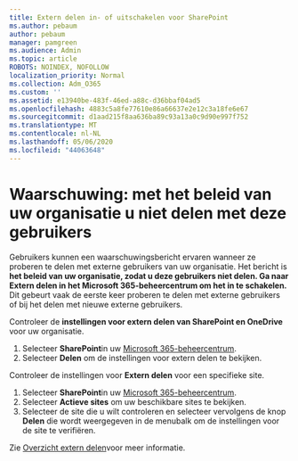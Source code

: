 ```yaml
---
title: Extern delen in- of uitschakelen voor SharePoint
ms.author: pebaum
author: pebaum
manager: pamgreen
ms.audience: Admin
ms.topic: article
ROBOTS: NOINDEX, NOFOLLOW
localization_priority: Normal
ms.collection: Adm_O365
ms.custom: ''
ms.assetid: e13940be-483f-46ed-a88c-d36bbaf04ad5
ms.openlocfilehash: 4883c5a8fe77610e86a66637e2e12c3a18fe6e67
ms.sourcegitcommit: d1aad215f8aa636ba89c93a13a0c9d90e997f752
ms.translationtype: MT
ms.contentlocale: nl-NL
ms.lasthandoff: 05/06/2020
ms.locfileid: "44063648"
---
```

# <a name="warning-message-your-organizations-policies-dont-allow-you-to-share-with-these-users"></a>Waarschuwing: met het beleid van uw organisatie u niet delen met deze gebruikers

Gebruikers kunnen een waarschuwingsbericht ervaren wanneer ze proberen te delen met externe gebruikers van uw organisatie. Het bericht is **het beleid van uw organisatie, zodat u deze gebruikers niet delen. Ga naar Extern delen in het Microsoft 365-beheercentrum om het in te schakelen.** Dit gebeurt vaak de eerste keer proberen te delen met externe gebruikers of bij het delen met nieuwe externe gebruikers.

Controleer de **instellingen voor extern delen van SharePoint en OneDrive** voor uw organisatie.

1. Selecteer **SharePoint**in uw [Microsoft 365-beheercentrum](https://admin.microsoft.com/AdminPortal/Home#/homepage">https://admin.microsoft.com/).
3. Selecteer **Delen** om de instellingen voor extern delen te bekijken.

Controleer de instellingen voor **Extern delen** voor een specifieke site.

1. Selecteer **SharePoint**in uw [Microsoft 365-beheercentrum](https://admin.microsoft.com/AdminPortal/Home#/homepage">https://admin.microsoft.com/).
2. Selecteer **Actieve sites** om uw beschikbare sites te bekijken.
3. Selecteer de site die u wilt controleren en selecteer vervolgens de knop **Delen** die wordt weergegeven in de menubalk om de instellingen voor de site te verifiëren.

Zie [Overzicht extern delen](https://docs.microsoft.com/sharepoint/external-sharing-overview)voor meer informatie.